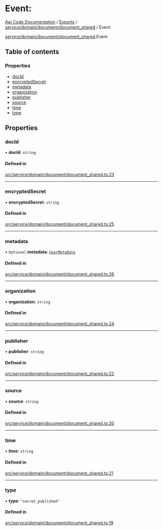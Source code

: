 # Event: 
 
[Api Code Documentation](../README.md) / [Exports](../modules.md) / [service/domain/document/document\_shared](../modules/service_domain_document_document_shared.md) / Event

[service/domain/document/document\_shared](../modules/service_domain_document_document_shared.md).Event

## Table of contents

### Properties

- [docId](service_domain_document_document_shared.Event.md#docid)
- [encryptedSecret](service_domain_document_document_shared.Event.md#encryptedsecret)
- [metadata](service_domain_document_document_shared.Event.md#metadata)
- [organization](service_domain_document_document_shared.Event.md#organization)
- [publisher](service_domain_document_document_shared.Event.md#publisher)
- [source](service_domain_document_document_shared.Event.md#source)
- [time](service_domain_document_document_shared.Event.md#time)
- [type](service_domain_document_document_shared.Event.md#type)

## Properties

### docId

• **docId**: `string`

#### Defined in

[src/service/domain/document/document_shared.ts:23](https://github.com/openkfw/TruBudget/blob/90402cb/api/src/service/domain/document/document_shared.ts#L23)

___

### encryptedSecret

• **encryptedSecret**: `string`

#### Defined in

[src/service/domain/document/document_shared.ts:25](https://github.com/openkfw/TruBudget/blob/90402cb/api/src/service/domain/document/document_shared.ts#L25)

___

### metadata

• `Optional` **metadata**: [`UserMetadata`](../modules/service_domain_metadata.md#usermetadata)

#### Defined in

[src/service/domain/document/document_shared.ts:26](https://github.com/openkfw/TruBudget/blob/90402cb/api/src/service/domain/document/document_shared.ts#L26)

___

### organization

• **organization**: `string`

#### Defined in

[src/service/domain/document/document_shared.ts:24](https://github.com/openkfw/TruBudget/blob/90402cb/api/src/service/domain/document/document_shared.ts#L24)

___

### publisher

• **publisher**: `string`

#### Defined in

[src/service/domain/document/document_shared.ts:22](https://github.com/openkfw/TruBudget/blob/90402cb/api/src/service/domain/document/document_shared.ts#L22)

___

### source

• **source**: `string`

#### Defined in

[src/service/domain/document/document_shared.ts:20](https://github.com/openkfw/TruBudget/blob/90402cb/api/src/service/domain/document/document_shared.ts#L20)

___

### time

• **time**: `string`

#### Defined in

[src/service/domain/document/document_shared.ts:21](https://github.com/openkfw/TruBudget/blob/90402cb/api/src/service/domain/document/document_shared.ts#L21)

___

### type

• **type**: ``"secret_published"``

#### Defined in

[src/service/domain/document/document_shared.ts:19](https://github.com/openkfw/TruBudget/blob/90402cb/api/src/service/domain/document/document_shared.ts#L19)
